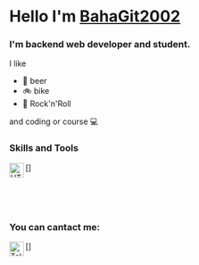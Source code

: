 # Hello I'm [BahaGit2002](https://github.com/BahaGit2002)
### I'm backend web developer and student.

I like
- :beer: beer
- :bike: bike
- :metal: Rock'n'Roll

and coding or course :computer:

### Skills and Tools

[<img align="left" alt="HTML5" width="26px" src="https://cdn4.iconfinder.com/data/icons/flat-brand-logo-2/512/html5-512.png" />]

<br/>
<br/>
<br/>

### You can cantact me:

[<img align="left" alt="Telegram" width="26px" src="https://upload.wikimedia.org/wikipedia/commons/thumb/8/82/Telegram_logo.svg/2048px-Telegram_logo.svg.png" />]

